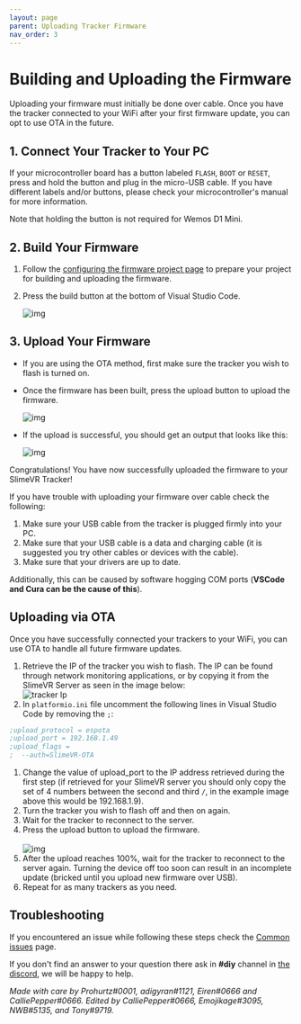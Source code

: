 ```yaml
---
layout: page
parent: Uploading Tracker Firmware
nav_order: 3
---
```


# Building and Uploading the Firmware

Uploading your firmware must initially be done over cable. Once you have the tracker connected to your WiFi after your first firmware update, you can opt to use OTA in the future.

## 1. Connect Your Tracker to Your PC

If your microcontroller board has a button labeled `FLASH`, `BOOT` or `RESET`, press and hold the button and plug in the micro-USB cable. If you have different labels and/or buttons, please check your microcontroller's manual for more information.

Note that holding the button is not required for Wemos D1 Mini.


## 2. Build Your Firmware

1. Follow the [configuring the firmware project page](configuring-project.md) to prepare your project for building and uploading the firmware.
1. Press the build button at the bottom of Visual Studio Code.

   ![img](https://i.imgur.com/EmSkhFp.png)

## 3. Upload Your Firmware

* If you are using the OTA method, first make sure the tracker you wish to flash is turned on.

* Once the firmware has been built, press the upload button to upload the firmware.

  ![img](https://i.imgur.com/lI3PFVC.png)

* If the upload is successful, you should get an output that looks like this:

  ![img](https://i.imgur.com/SDQcCr1.png)

Congratulations! You have now successfully uploaded the firmware to your SlimeVR Tracker!

If you have trouble with uploading your firmware over cable check the following:
1. Make sure your USB cable from the tracker is plugged firmly into your PC.
1. Make sure that your USB cable is a data and charging cable (it is suggested you try other cables or devices with the cable).
1. Make sure that your drivers are up to date. 

Additionally, this can be caused by software hogging COM ports (**VSCode and Cura can be the cause of this**).

## Uploading via OTA

Once you have successfully connected your trackers to your WiFi, you can use OTA to handle all future firmware updates.

1. Retrieve the IP of the tracker you wish to flash. The IP can be found through network monitoring applications, or by copying it from the SlimeVR Server as seen in the image below:<br>
  ![tracker Ip](../assets/img/trackerIp.png)
1. In `platformio.ini` file uncomment the following lines in Visual Studio Code by removing the `;`:
  ```ini
  ;upload_protocol = espota
  ;upload_port = 192.168.1.49
  ;upload_flags =
  ;  --auth=SlimeVR-OTA
  ```
1. Change the value of upload_port to the IP address retrieved during the first step (if retrieved for your SlimeVR server you should only copy the set of 4 numbers between the second and third `/`, in the example image above this would be 192.168.1.9).
1. Turn the tracker you wish to flash off and then on again.
1. Wait for the tracker to reconnect to the server.
1. Press the upload button to upload the firmware.<br>  
  ![img](https://i.imgur.com/lI3PFVC.png)
1. After the upload reaches 100%, wait for the tracker to reconnect to the server again. Turning the device off too soon can result in an incomplete update (bricked until you upload new firmware over USB).
1. Repeat for as many trackers as you need.

## Troubleshooting

If you encountered an issue while following these steps check the [Common issues](../common-issues.md) page.

If you don't find an answer to your question there ask in **#diy** channel in [the discord](https://discord.gg/slimevr), we will be happy to help.

*Made with care by Prohurtz#0001, adigyran#1121, Eiren#0666 and CalliePepper#0666. Edited by CalliePepper#0666, Emojikage#3095, NWB#5135, and Tony#9719.*
